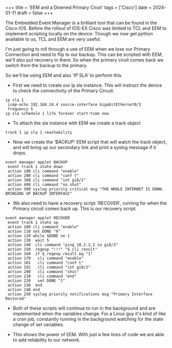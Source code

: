 +++
title = 'EEM and a Downed Primary Ciruit'
tags = ['Cisco']
date  = 2024-01-11
draft = false
+++

The Embedded Event Manager is a brilliant tool that can be found in the Cisco IOS. Before the rollout of IOS-EX Cisco was limited to TCL and EEM to implement scripting locally on the device. Though we now get python available to us, TCL and EEM are very useful.

I'm just going to roll through a use of EEM when we lose our Primary Connection and need to flip to our backup. This can be scripted with EEM, we'll also put recovery in there. So when the primary ciruit comes back we switch from the backup to the primary.

So we'll be using EEM and also 'IP SLA' to perform this.

- First we need to create our ip sla instance. This will instruct the device to check the connectivity of the Primary Circuit.
```
ip sla 1
 icmp-echo 192.168.24.4 source-interface GigabitEthernet0/3
 frequency 5
ip sla schedule 1 life forever start-time now
```

- To attach the sla instance with EEM we create a track object
```
track 1 ip sla 1 reachability
```

- Now we create the 'BACKUP' EEM script that will watch the track object, and will bring up our secondary link and print a syslog message if it drops.
```
event manager applet BACKUP
 event track 1 state down
 action 100 cli command "enable"
 action 200 cli command "conf t"
 action 300 cli command "int gi0/2"
 action 400 cli command "no shut"
 action 500 syslog priority critical msg "THE WHOLE INTERNET IS DOWN. BRINGING UP BACKUP INTERFACE"
```

- We also need to have a recovery script 'RECOVER', running for when the Primary circuit comes back up. This is our recovery script.
```
event manager applet RECOVER
 event track 1 state up
 action 100 cli command "enable"
 action 110 set DONE "0"
 action 120 while $DONE ne 1
 action 130  wait 5
 action 140  cli command "ping 10.2.2.2 so gi0/3"
 action 150  regexp "!!!" "$_cli_result"
 action 160  if $_regexp_result eq "1"
 action 170   cli command "enable"
 action 181   cli command "conf t"
 action 192   cli command "int gi0/2"
 action 200   cli command "shut"
 action 210   cli command "end"
 action 220   set DONE "1"
 action 230  end
 action 240 end
 action 250 syslog priority notifications msg "Primary Interface Restored"
```

- Both of these scripts will continue to run in the background and are implemented when the variables change. For a Linux guy it's kind of like a cron job, constantly running in the background watching for the state change of set variables.

- This shows the power of EEM. With just a few lines of code we are able to add reliability to our network. 
